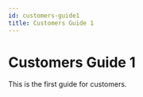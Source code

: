 ```yaml
---
id: customers-guide1
title: Customers Guide 1
---
```


# Customers Guide 1

This is the first guide for customers.
